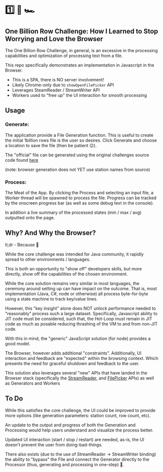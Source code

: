 # 1️⃣ 🐝 🏎️

## One Billion Row Challenge: How I Learned to Stop Worrying and Love the Browser

The One Billion Row Challenge, in general, is an excessive in the processing capabilities and optimization of processing text from a file.

This repo specifically demonstrates an implementation in Javascript in the Browser.

- This is a SPA, there is NO server involvement!
- Likely Chrome-only due to `showOpenFilePicker` API
- Leverages SteamReader / StreamWriter API
- Workers used to "free up" the UI interaction for smooth processing

## Usage

### Generate:

The application provide a File Generation function.  This is useful to create the initial 1billion rows file is the user so desires.  Click Generate and choose a location to save the file (then be patient 😉).

The "official" file can be generated using the original challenges source code found [here](https://github.com/gunnarmorling/1brc/blob/main/src/main/python/create_measurements.py)

(note: browser generation does not YET use station names from source)

### Process:

The Meat of the App.  By clicking the Process and selecting an input file, a Worker thread will be spawned to process the file.  Progress can be tracked by the onscreen progress bar (as well as some debug text in the console).

In addition a live summary of the processed states (min / max / avg) outputted onto the page.




## Why? And Why the Browser?

tl;dr - Because 🤪

While the core challenge was intended for Java community, it rapidly spread to other environments / languages.

This is both an opportunity to "show off" developers skills, but more directly, show off the capabilities of the chosen environment.

While the core solution remains very similar in most languages, the ceremony around setting up can have impact on the outcome.  That is, most implementation (Java, C#, node or otherwise) all process byte-for-byte using a state machine to track key/value lines.

However, this "key insight" alone does NOT unlock performance needed to "reasonably" process such a large dataset.   Specifically, Javascript ability to JIT code must be considered, such that, the Hot-Loop must remain in JIT code as much as posable reducing thrashing of the VM to and from non-JIT code.

With this in mind, the "generic" JavaScript solution (for node) provides a good model.

The Browser, however adds additional "constraints".  Additionally, UI interaction and feedback are "expected" within the browsing context. Which presents the need for graceful shutdown and feedback to the user.

This solution also leverages several "new" APIs that have landed in the Browser stack (specifically the [StreamReader](https://developer.mozilla.org/en-US/docs/Web/API/Streams_API), and [FilePicker](https://developer.mozilla.org/en-US/docs/Web/API/Window/showOpenFilePicker) APIs) as well as Generators and Workers

## To Do

While this satisfies the core challenge, the UI could be improved to provide more options (like generation parameters: station count, row count, etc).

An update to the output and progress of both the Generation and Processing would help users understand and visualize the process better.

Updated UI interaction (start / stop / restart) are needed, as-is, the UI doesn't prevent the user from doing-bad-things.

There also exists (due to the use of StreamReader -> StreamWriter binding) the ability to "bypass" the File and connect the Generator directly to the Processor (thus, generating and processing in one-step) 🚀.

